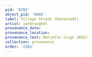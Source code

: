 ```yaml
---
pid: '6702'
object_pid: '9665'
label: Village Street (Darmstadt)
artist: janbrueghel
provenance_date:
provenance_location:
provenance_text: Mariette (Lugt 1852)
collection: provenance
order: '2181'
---
```

